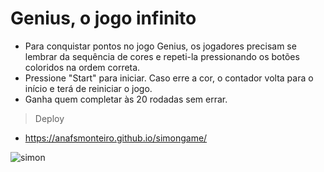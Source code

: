 # Genius, o jogo infinito

* Para conquistar pontos no jogo Genius, os jogadores precisam se lembrar da sequência de cores e repeti-la pressionando os botões coloridos na ordem correta.
* Pressione "Start" para iniciar. Caso erre a cor, o contador volta para o início e terá de reiniciar o jogo.
* Ganha quem completar às 20 rodadas sem errar.

> Deploy
* https://anafsmonteiro.github.io/simongame/

![simon](https://user-images.githubusercontent.com/107011686/220739491-b5247846-725d-49a9-8f24-79e53dc6c792.JPG)
